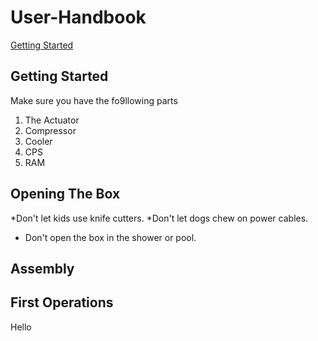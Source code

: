 # User-Handbook
[Getting Started](readme.mdgetting-started)
## Getting Started
Make sure you have the fo9llowing parts
1. The Actuator
2. Compressor
3. Cooler
4. CPS
5. RAM

## Opening The Box
*Don't let kids use knife cutters.
*Don't let dogs chew on power cables.
* Don't open the box in the shower or pool.

## Assembly

## First Operations


Hello
